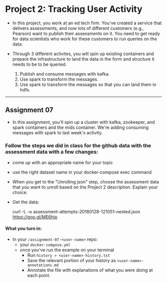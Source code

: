 # Project 2: Tracking User Activity

- In this project, you work at an ed tech firm. You've created a service that delivers assessments, and now lots of different customers (e.g., Pearson) want to publish their assessments on it. You need to get ready for data scientists who work for these customers to run queries on the data. 

- Through 3 different activites, you will spin up existing containers and prepare the infrastructure to land the data in the form and structure it needs to be to be queried. 
  1) Publish and consume messages with kafka.
  2) Use spark to transform the messages.
  3) Use spark to transform the messages so that you can land them in hdfs.

_______________________________________________________________________________________________________

## Assignment 07

- In this assignment, you'll spin up a cluster with kafka, zookeeper, and spark containers and the mids container. We're adding consuming messages with spark to last week's activity.

### Follow the steps we did in class for the github data with the assessment data with a few changes:

- come up with an appropriate name for your topic
- use the right dataset name in your docker-compose exec command
- When you get to the "Unrolling json" step, choose the assessment data that you want to unroll based on the Project 2 description. Explain your choice.



- Get the data:

    curl -L -o assessment-attempts-20180128-121051-nested.json https://goo.gl/ME6hjp



#### What you turn in:
- In your `/assignment-07-<user-name>` repo:
	* your `docker-compose.yml` 
	* once you've run the example on your terminal
	  * Run `history > <user-name>-history.txt`
	  * Save the relevant portion of your history as `<user-name>-annotations.md`
	  * Annotate the file with explanations of what you were doing at each point.

